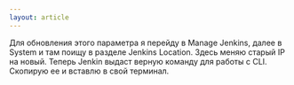 ```yaml
---
layout: article
---
```

Для обновления этого параметра я перейду в Manage Jenkins, далее в System и там поищу в разделе Jenkins Location. Здесь меняю старый IP на новый. Теперь Jenkin выдаст верную команду для работы с CLI. Скопирую ее и вставлю в свой терминал.
